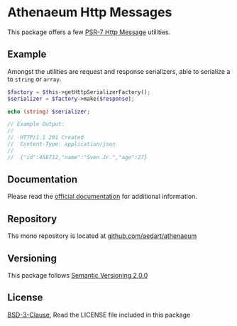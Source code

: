 # Athenaeum Http Messages

This package offers a few [PSR-7 Http Message](https://www.php-fig.org/psr/psr-7/) utilities.

## Example

Amongst the utilities are request and response serializers, able to serialize a to `string` or `array`.

```php
$factory = $this->getHttpSerializerFactory();
$serializer = $factory->make($response);

echo (string) $serializer;

// Example Output:
//
//  HTTP/1.1 201 Created
//  Content-Type: application/json
//  
//  {"id":458712,"name":"Sven Jr.","age":27}
```

## Documentation

Please read the [official documentation](https://aedart.github.io/athenaeum/) for additional information.

## Repository

The mono repository is located at [github.com/aedart/athenaeum](https://github.com/aedart/athenaeum)

## Versioning

This package follows [Semantic Versioning 2.0.0](http://semver.org/)

## License

[BSD-3-Clause](http://spdx.org/licenses/BSD-3-Clause), Read the LICENSE file included in this package
